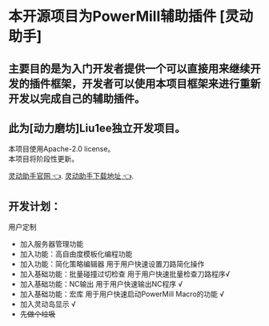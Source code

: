 # 本开源项目为PowerMill辅助插件  [灵动助手]
## 主要目的是为入门开发者提供一个可以直接用来继续开发的插件框架，开发者可以使用本项目框架来进行重新开发以完成自己的辅助插件。  
## 此为[动力磨坊]Liu1ee独立开发项目。  
本项目使用Apache-2.0 license。  
本项目将阶段性更新。  

 [灵动助手官网 👈](https://liu1ee.online).
 [灵动助手下载地址 👈](https://liu1ee.online/download.html).

## 开发计划：

用户定制
- 加入服务器管理功能
- 加入功能：高自由度模板化编程功能
- 加入功能：简化策略编辑器 用于用户快速设置刀路简化操作
- 加入基础功能：批量碰撞过切检查 用于用户快速批量检查刀路程序√
- 加入基础功能：NC输出 用于用户快速输出NC程序 √
- 加入基础功能：宏库 用于用户快速启动PowerMill Macro的功能 √
- 加入灵动岛显示 √
- ~~先做个垃圾~~
 
